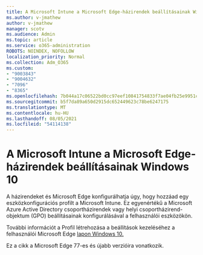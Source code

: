 ```yaml
---
title: A Microsoft Intune a Microsoft Edge-házirendek beállításainak Windows 10
ms.author: v-jmathew
author: v-jmathew
manager: scotv
ms.audience: Admin
ms.topic: article
ms.service: o365-administration
ROBOTS: NOINDEX, NOFOLLOW
localization_priority: Normal
ms.collection: Adm_O365
ms.custom:
- "9003843"
- "9004632"
- "7096"
- "8365"
ms.openlocfilehash: 7b044a17c06522bd0cc97eef10841754833f7ae04fb25e9951c1d9df7e93f6f9
ms.sourcegitcommit: b5f7da89a650d2915dc652449623c78be6247175
ms.translationtype: MT
ms.contentlocale: hu-HU
ms.lasthandoff: 08/05/2021
ms.locfileid: "54114138"
---
```

# <a name="use-microsoft-intune-to-configure-microsoft-edge-policy-settings-for-windows-10"></a>A Microsoft Intune a Microsoft Edge-házirendek beállításainak Windows 10

A házirendeket és Microsoft Edge konfigurálhatja úgy, hogy hozzáad egy eszközkonfigurációs profilt a Microsoft Intune. Ez egyenértékű a Microsoft Azure Active Directory csoportházirendek vagy helyi csoportházirend-objektum (GPO) beállításainak konfigurálásával a felhasználói eszközökön.

További információt a Profil létrehozása a beállítások kezeléséhez a felhasználói Microsoft Edge [lapon Windows 10.](https://go.microsoft.com/fwlink/?linkid=2133700)

Ez a cikk a Microsoft Edge 77-es és újabb verzióira vonatkozik.
